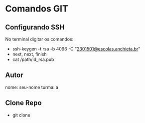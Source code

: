 # Comandos GIT

## Configurando SSH

No terminal digitar os comandos:

- ssh-keygen -t rsa -b 4096 -C "2301501@escolas.anchieta.br"
- next, next, finish
- cat /path/id_rsa.pub

## Autor
nome: seu-nome
turma: a

  ## Clone Repo
  - git clone <path-repo>
